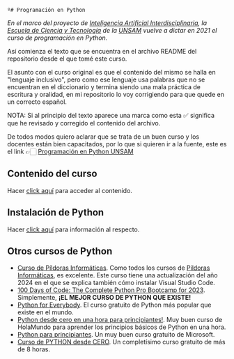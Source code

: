     º# Programación en Python

_En el marco del proyecto de [Inteligencia Artificial Interdisciplinaria](http://noticias.unsam.edu.ar/2019/09/16/la-unsam-piensa-la-inteligencia-artificial-interdisciplinaria/), la [Escuela de Ciencia y Tecnología](http://www.unsam.edu.ar/escuelas/ciencia/) de la [UNSAM](https://www.unsam.edu.ar/) vuelve a dictar en 2021 el curso de programación en Python._

Así comienza el texto que se encuentra en el archivo README del repositorio desde el que tomé este curso.

El asunto con el curso original es que el contenido del mismo se halla en "lenguaje inclusivo", pero como ese lenguaje usa palabras que no se encuentran en el diccionario y termina siendo una mala práctica de escritura y oralidad, en mi repositorio lo voy corrigiendo para que quede en un correcto español.

NOTA: Si al principio del texto aparece una marca como esta :white_check_mark: significa que he revisado y corregido el contenido del archivo.

De todos modos quiero aclarar que se trata de un buen curso y los docentes están bien capacitados, por lo que si quieren ir a la fuente, este es el link 👉🏻 [Programación en Python UNSAM](https://github.com/python-unsam/Programacion_en_Python_UNSAM)

## Contenido del curso

Hacer [click aquí](Notas/Contenidos.md) para acceder al contenido.

## Instalación de Python

Hacer [click aquí](Notas/Instalacion.md) para información al respecto.

## Otros cursos de Python

- [Curso de Píldoras Informáticas](https://youtube.com/playlist?list=PLU8oAlHdN5BlvPxziopYZRd55pdqFwkeS). Como todos los cursos de [Píldoras Informáticas](https://www.pildorasinformaticas.es/), es excelente. Este curso tiene una actualización del año 2024 en el que se explica también cómo instalar Visual Studio Code. 
- [100 Days of Code: The Complete Python Pro Bootcamp for 2023](https://www.udemy.com/course/100-days-of-code/). Simplemente, **¡EL MEJOR CURSO DE PYTHON QUE EXISTE!**
- [Python for Everybody](https://www.py4e.com/). El curso gratuito de Python más popular que existe en el mundo.
- [Python desde cero en una hora para principiantes!](https://www.youtube.com/watch?v=IimBRwHhW54). Muy buen curso de HolaMundo para aprender los principios básicos de Python en una hora.
- [Python para principiantes](https://learn.microsoft.com/es-es/training/paths/beginner-python/). Un muy buen curso gratuito de Microsoft.
- [Curso de PYTHON desde CERO](https://www.youtube.com/watch?v=nKPbfIU442g). Un completísimo curso gratuito de más de 8 horas.